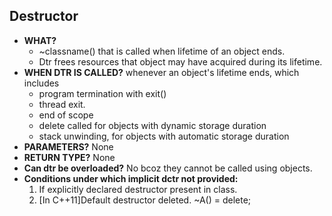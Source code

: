 ## Destructor
- **WHAT?** 
  - ~classname() that is called when lifetime of an object ends. 
  - Dtr frees resources that object may have acquired during its lifetime.
- **WHEN DTR IS CALLED?**  whenever an object's lifetime ends, which includes
  - program termination with exit()
  - thread exit.
  - end of scope
  - delete called for objects with dynamic storage duration
  - stack unwinding, for objects with automatic storage duration 
- **PARAMETERS?** None
- **RETURN TYPE?** None
- **Can dtr be overloaded?** No bcoz they cannot be called using objects.
- **Conditions under which implicit dctr not provided:**
  1. If explicitly declared destructor present in class.   
  2. [In C++11]Default destructor deleted. ~A() = delete; 
